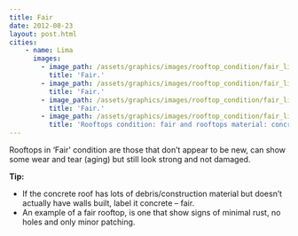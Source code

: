 ```yaml
---
title: Fair
date: 2012-08-23
layout: post.html
cities:          
    - name: Lima
      images:
        - image_path: /assets/graphics/images/rooftop_condition/fair_lima_01.jpg
          title: 'Fair.'           
        - image_path: /assets/graphics/images/rooftop_condition/fair_lima_02.jpg
          title: 'Fair.'           
        - image_path: /assets/graphics/images/rooftop_condition/fair_lima_03.jpg
          title: 'Fair.'      
        - image_path: /assets/graphics/images/rooftop_condition/fair_lima_04.jpg
          title: 'Rooftops condition: fair and rooftops material: concrete.'                                     
---
```

Rooftops in ‘Fair' condition are those that don’t appear to be new, can show some wear and tear (aging) but still look strong and not damaged.

**Tip:**

- If the concrete roof has lots of debris/construction material but doesn’t actually have walls built, label it concrete – fair.
- An example of a fair rooftop, is one that show signs of minimal rust, no holes and only minor patching.


